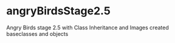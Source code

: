 # angryBirdsStage2.5
Angry Birds stage 2.5 with Class Inheritance and Images
created baseclasses and objects
